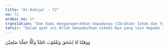 ```yaml
---
title: "Al-Anbiya' - 72"
no: 72
arabic_no: ٧٢
translation: "Dan Kami menganugerahkan kepadanya (Ibrahim) Ishak dan Yakub, sebagai suatu anugerah. Dan masing-masing Kami jadikan orang yang saleh."
tafsir: "Dalam ayat ini Allah menyebutkan nikmat-Nya yang lain kepada Ibrahim a.s. sebagai tambahan atas nikmat-Nya yang telah lalu, yaitu bahwa Allah telah menganugerahkan seorang putra yaitu Ishak, sedang Yakub adalah putra dari Ishak, jadi sebagai cucu Ibrahim yang melahirkan keturunan Bani Israil. Di samping itu Ibrahim juga mempunyai seorang putra lainnya, yaitu Ismail, dari Siti Hajar. Allah telah menjadikan kesemuanya, yaitu Ibrahim, Ismail, Ishak dan Yakub sebagai nabi-nabi dan orang-orang yang saleh."
---
```

وَوَهَبْنَا لَهٗٓ اِسْحٰقَ وَيَعْقُوْبَ نَافِلَةً ۗوَكُلًّا جَعَلْنَا صٰلِحِيْنَ 